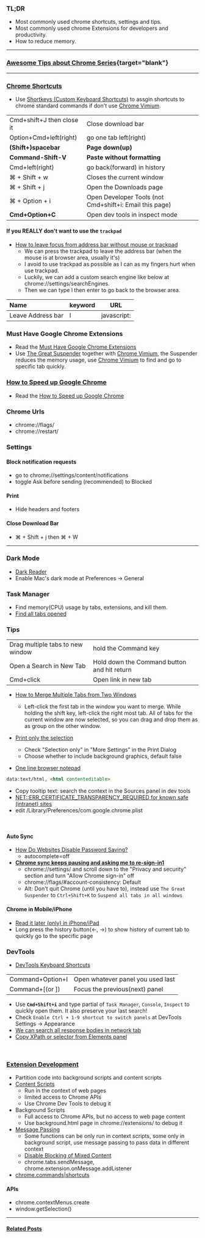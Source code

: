 <!-- /2018/06/awesome-tips-about-chrome.html -->
### TL;DR
- Most commonly used chrome shortcuts, settings and tips.
- Most commonly used  chrome Extensions for developers and productivity.
- How to reduce memory.

---

### [Awesome Tips about Chrome Series](/search/label/Chrome_Series){target="blank"}
<script src="/feeds/posts/default/-/Chrome_Series?orderby=updated&amp;alt=json-in-script&amp;callback=series&amp;max-results=20"></script>

---

### [Chrome Shortcuts](/2018/05/keyboard-shortcuts-for-developers.html#chrome)
- Use [Shortkeys (Custom Keyboard Shortcuts)](https://chrome.google.com/webstore/detail/shortkeys-custom-keyboard/logpjaacgmcbpdkdchjiaagddngobkck) to assgin shortcuts to chrome standard commands if don't use [Chrome Vimium](/2019/04/awesome-tips-about-chrome-vimium.html).

|                           |                                                         |
| ------------------------- | ------------------------------------------------------- |
| Cmd+shift+J then close it | Close download bar                                      |
| Option+Cmd+left(right)    | go one tab left(right)                                  |
| **(Shift+)spacebar**      | **Page down(up)**                                       |
| **Command-Shift-V**       | **Paste without formatting**                            |
| Cmd+left(right)           | go back(forward) in history                             |
| ⌘ + Shift + w             | Closes the current window                               |
| ⌘ + Shift + j             | Open the Downloads page                                 |
| ⌘ + Option + i            | Open Developer Tools (not Cmd+shift+i: Email this page) |
| **Cmd+Option+C**          | Open dev tools in inspect mode                          |

#### If you REALLY don't want to use the `trackpad`
- [How to leave focus from address bar without mouse or trackpad](http://xavierchow.github.io/2016/03/07/vimium-leave-address-bar/)
  - We can press the trackpad to leave the address bar (when the mouse is at browser area, usually it's)
  - I avoid to use trackpad as possible as I can as my fingers hurt when use trackpad.
  - Luckily, we can add a custom search engine like below at chrome://settings/searchEngines.
  - Then we can type l then enter to go back to the browser area.

| Name                   | keyword | URL                                                                                                 |
|:---------------------- |:------- | --------------------------------------------------------------------------------------------------- |
| Leave Address bar      | l       | javascript:                                                                                         | 

### Must Have Google Chrome Extensions
- Read the [Must Have Google Chrome Extensions](/2019/04/must-have-google-chrome-extensions.html)
- Use [The Great Suspender](https://chrome.google.com/webstore/detail/the-great-suspender/klbibkeccnjlkjkiokjodocebajanakg/) together with [Chrome Vimium](/2019/04/awesome-tips-about-chrome-vimium.html), the Suspender reduces the memory usage, use [Chrome Vimium](/2019/04/awesome-tips-about-chrome-vimium.html) to find and go to specific tab quickly. 

### [How to Speed up Google Chrome]((/2019/03/how-to-speed-up-google-chrome.html))
- Read the [How to Speed up Google Chrome](/2019/03/how-to-speed-up-google-chrome.html)

### Chrome Urls
- chrome://flags/
- chrome://restart/

### Settings
#### Block notification requests
- go to chrome://settings/content/notifications
- toggle Ask before sending (recommended) to Blocked

#### Print
- Hide headers and footers

#### Close Download Bar
- ⌘ + Shift + j then ⌘ + W
<!-- - [Disable Download Bar](https://chrome.google.com/webstore/detail/disable-download-bar/epnnapjdpplekmodajomjojfpeicclep/related) -->

---

### Dark Mode
- [Dark Reader](https://chrome.google.com/webstore/detail/dark-reader/eimadpbcbfnmbkopoojfekhnkhdbieeh/related)
- Enable Mac's dark mode at Preferences -> General

### Task Manager
- Find memory(CPU) usage by tabs, extensions, and kill them.
- [Find all tabs opened](https://superuser.com/questions/290758/ways-to-see-a-list-of-all-the-tabs-open-in-chrome)

### Tips

|                                  |                                             |
| -------------------------------- | ------------------------------------------- |
| Drag multiple tabs to new window | hold the Command key                        |
| Open a Search in New Tab         | Hold down the Command button and hit return |
| Cmd+click                        | Open link in new tab                        |
- [How to Merge Multiple Tabs from Two Windows](http://interactivelogic.net/wp/2017/05/google-chrome-pro-tip-how-to-merge-multiple-tabs-from-two-google-chrome-windows-2/)
  - Left-click the first tab in the window you want to merge. While holding the shift key, left-click the right most tab. All of tabs for the current window are now selected, so you can drag and drop them as as group on the other window.

  <!-- ### Misc -->
- [Print only the selection](https://wiki.millersville.edu/display/instructdocs/Print+from+a+Selection+-+Mac+OSX+-+Chrome+and+Firefox)
  - Check "Selection only" in "More Settings" in the Print Dialog
  - Choose whether to include background graphics, default false
- [One line browser notepad](https://coderwall.com/p/lhsrcq/one-line-browser-notepad)
```html
data:text/html, <html contenteditable>
```
- Copy tooltip text: search the context in the Sources panel in dev tools
- [NET::ERR_CERTIFICATE_TRANSPARENCY_REQUIRED for known safe (intranet) sites](https://kurttappe.com/2017/05/15/whitelisting-unsecure-websites-in-recent-versions-of-chrome-for-macos/)
- edit /Library/Preferences/com.google.chrome.plist

<br/>

#### Auto Sync
<!-- - Turn on sync at chrome://settings/syncSetup -->
- [How Do Websites Disable Password Saving?](https://www.maketecheasier.com/remember-username-password-chrome/)
  - autocomplete=off
- [**Chrome sync keeps pausing and asking me to re-sign-in1**](https://support.google.com/chrome/thread/2320112?msgid=2402417)
  - chrome://settings/ and scroll down to the "Privacy and security" section and turn "Allow Chrome sign-in" off 
  <!-- - or on? -->
  - chrome://flags/#account-consistency: Default
  - Alt: Don't quit Chrome (until you have to), instead use  `The Great Suspender` to  `Ctrl+Shift+K` to `Suspend all tabs in all windows`


#### Chrome in Mobile/iPhone
- [Read it later (only) in iPhone/iPad](https://support.google.com/chrome/answer/7343019?co=GENIE.Platform%3DiOS&hl=en&oco=2)
- Long press the history button(<-, ->) to show history of current tab to quickly go to the specific page

### DevTools
- [DevTools Keyboard Shortcuts](https://developers.google.com/web/tools/chrome-devtools/shortcuts)

|                  |                                   |
|:---------------- |:--------------------------------- |
| Command+Option+I | Open whatever panel you used last |
| Command+[(or ])  | Focus the previous(next) panel    |
- Use **`Cmd+Shift+i`** and type partial of `Task Manager`, `Console`, `Inspect` to quickly open them. It also preserve your last search!
- Check `Enable Ctrl + 1-9 shortcut to switch panels` at DevTools Settings -> Appearance
- [We can search all response bodies in network tab](https://bugs.chromium.org/p/chromium/issues/detail?id=468416)
- [Copy XPath or selector from Elements panel](https://yizeng.me/2014/03/23/evaluate-and-validate-xpath-css-selectors-in-chrome-developer-tools/)

<br/>

### [Extension Development](https://developer.chrome.com/extensions/overview)
- Partition code into background scripts and content scripts
- [Content Scripts](https://developer.chrome.com/extensions/content_scripts)
    - Run in the context of web pages
    - limited access to Chrome APIs
    - Use Chrome Dev Tools to debug it
- Background Scripts
    - Full access to Chrome APIs, but no access to web page content
    -  Use background.html page in chrome://extensions/ to debug it
- [Message Passing](https://developer.chrome.com/apps/messaging)
    - Some functions can be only run in context scripts, some only in background script, use message passing to pass data in different context 
    - [Disable Blocking of Mixed Content](https://stackoverflow.com/questions/36348559/chrome-extension-disable-blocking-of-mixed-content)
    - chrome.tabs.sendMessage, chrome.extension.onMessage.addListener
- [chrome.commands|shortcuts](https://developer.chrome.com/apps/commands)

#### APIs
- chrome.contextMenus.create
- window.getSelection()

---
#### [Related Posts](/search?q=label:Chrome|label:Google)
<script src="/feeds/posts/default?q=label:Chrome|label:Google?orderby=updated&amp;alt=json-in-script&amp;callback=weightedRandomRelatedPosts&amp;max-results=20"></script>